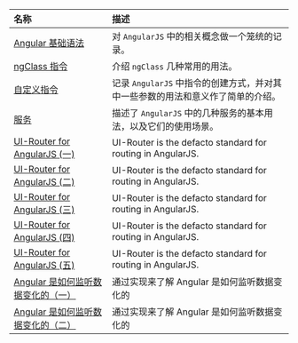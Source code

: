 <!-- markdownlint-disable MD041 -->

| 名称 | 描述 |
| :-- | :-- |
| [Angular 基础语法](../2019/02/developer/angular/AngularBasics.md) | 对 `AngularJS` 中的相关概念做一个笼统的记录。 |
| [ngClass 指令](../2019/02/developer/angular/NgClass.md) | 介绍 `ngClass` 几种常用的用法。 |
| [自定义指令](../2019/02/developer/angular/CustomComponent.md) | 记录 `AngularJS` 中指令的创建方式，并对其中一些参数的用法和意义作了简单的介绍。 |
| [服务](../2019/02/developer/angular/CreatingServices.md) | 描述了 `AngularJS` 中的几种服务的基本用法，以及它们的使用场景。 |
| [UI-Router for AngularJS (一)](../2019/03/developer/angular/angular-ui-router-0.md) | UI-Router is the defacto standard for routing in AngularJS. |
| [UI-Router for AngularJS (二)](../2019/03/developer/angular/angular-ui-router-1.md) | UI-Router is the defacto standard for routing in AngularJS. |
| [UI-Router for AngularJS (三)](../2019/03/developer/angular/angular-ui-router-2.md) | UI-Router is the defacto standard for routing in AngularJS. |
| [UI-Router for AngularJS (四)](../2019/03/developer/angular/angular-ui-router-3.md) | UI-Router is the defacto standard for routing in AngularJS. |
| [UI-Router for AngularJS (五)](../2019/03/developer/angular/angular-ui-router-4.md) | UI-Router is the defacto standard for routing in AngularJS. |
| [Angular 是如何监听数据变化的（一）](../2020/04/developer/angular/listeners.md) | 通过实现来了解 Angular 是如何监听数据变化的 |
| [Angular 是如何监听数据变化的（二）](../2020/04/developer/angular/listeners.md) | 通过实现来了解 Angular 是如何监听数据变化的 |
